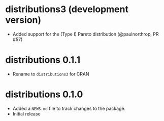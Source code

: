 # distributions3 (development version)

* Added support for the (Type I) Pareto distribution (@paulnorthrop, PR #57)

# distributions 0.1.1

* Rename to `distributions3` for CRAN

# distributions 0.1.0

* Added a `NEWS.md` file to track changes to the package.
* Initial release
